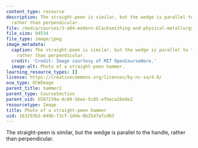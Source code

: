 ```yaml
---
content_type: resource
description: The straight-peen is similar, but the wedge is parallel to the handle,
  rather than perpendicular.
file: /media/courses/3-a04-modern-blacksmithing-and-physical-metallurgy-fall-2008/163293b2049b73cf1dde0b2547afcd63_016.jpg
file_size: 94534
file_type: image/jpeg
image_metadata:
  caption: The straight-peen is similar, but the wedge is parallel to the handle,
    rather than perpendicular.
  credit: 'Credit: Image courtesy of MIT OpenCourseWare.'
  image-alt: Photo of a straight-peen hammer.
learning_resource_types: []
license: https://creativecommons.org/licenses/by-nc-sa/4.0/
ocw_type: OCWImage
parent_title: hammer2
parent_type: CourseSection
parent_uid: b587239a-4c89-56ee-5c85-efbeca28e8e2
resourcetype: Image
title: Photo of a straight-peen hammer
uid: 163293b2-049b-73cf-1dde-0b2547afcd63
---
```

The straight-peen is similar, but the wedge is parallel to the handle, rather than perpendicular.
